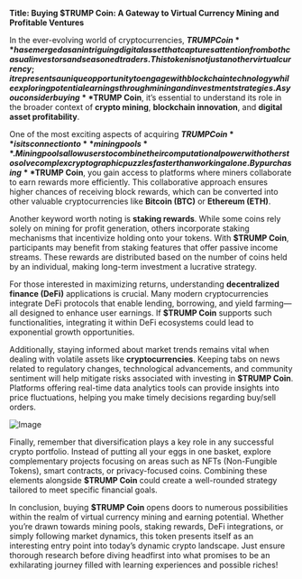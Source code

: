 **Title: Buying $TRUMP Coin: A Gateway to Virtual Currency Mining and Profitable Ventures**

In the ever-evolving world of cryptocurrencies, **$TRUMP Coin** has emerged as an intriguing digital asset that captures attention from both casual investors and seasoned traders. This token is not just another virtual currency; it represents a unique opportunity to engage with blockchain technology while exploring potential earnings through mining and investment strategies. As you consider buying **$TRUMP Coin**, it’s essential to understand its role in the broader context of **crypto mining**, **blockchain innovation**, and **digital asset profitability**.

One of the most exciting aspects of acquiring **$TRUMP Coin** is its connection to **mining pools**. Mining pools allow users to combine their computational power with others to solve complex cryptographic puzzles faster than working alone. By purchasing **$TRUMP Coin**, you gain access to platforms where miners collaborate to earn rewards more efficiently. This collaborative approach ensures higher chances of receiving block rewards, which can be converted into other valuable cryptocurrencies like **Bitcoin (BTC)** or **Ethereum (ETH)**.

Another keyword worth noting is **staking rewards**. While some coins rely solely on mining for profit generation, others incorporate staking mechanisms that incentivize holding onto your tokens. With **$TRUMP Coin**, participants may benefit from staking features that offer passive income streams. These rewards are distributed based on the number of coins held by an individual, making long-term investment a lucrative strategy.

For those interested in maximizing returns, understanding **decentralized finance (DeFi)** applications is crucial. Many modern cryptocurrencies integrate DeFi protocols that enable lending, borrowing, and yield farming—all designed to enhance user earnings. If **$TRUMP Coin** supports such functionalities, integrating it within DeFi ecosystems could lead to exponential growth opportunities.

Additionally, staying informed about market trends remains vital when dealing with volatile assets like **cryptocurrencies**. Keeping tabs on news related to regulatory changes, technological advancements, and community sentiment will help mitigate risks associated with investing in **$TRUMP Coin**. Platforms offering real-time data analytics tools can provide insights into price fluctuations, helping you make timely decisions regarding buy/sell orders.

![Image](https://github.com/user-attachments/assets/31692037-0104-4703-abd1-696b6a7dd41b)

Finally, remember that diversification plays a key role in any successful crypto portfolio. Instead of putting all your eggs in one basket, explore complementary projects focusing on areas such as NFTs (Non-Fungible Tokens), smart contracts, or privacy-focused coins. Combining these elements alongside **$TRUMP Coin** could create a well-rounded strategy tailored to meet specific financial goals.

In conclusion, buying **$TRUMP Coin** opens doors to numerous possibilities within the realm of virtual currency mining and earning potential. Whether you’re drawn towards mining pools, staking rewards, DeFi integrations, or simply following market dynamics, this token presents itself as an interesting entry point into today’s dynamic crypto landscape. Just ensure thorough research before diving headfirst into what promises to be an exhilarating journey filled with learning experiences and possible riches!